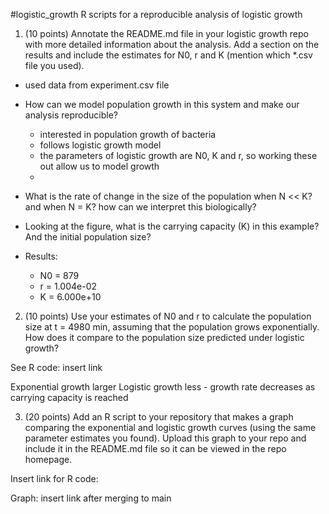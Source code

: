 #logistic_growth
R scripts for a reproducible analysis of logistic growth

1) (10 points) Annotate the README.md file in your logistic growth
repo with more detailed information about the analysis. Add a section
on the results and include the estimates for N0, r and K (mention
which *.csv file you used).

- used data from experiment.csv file
  
- How can we model population growth in this system and make our analysis reproducible?
  - interested in population growth of bacteria
  - follows logistic growth model
  - the parameters of logistic growth are N0, K and r, so working these out allow us to model growth
  - 

- What is the rate of change in the size of the population when N << K? and when N = K? how can we interpret this biologically?

- Looking at the figure, what is the carrying capacity (K) in this example? And the initial population size?

- Results:
  - N0 = 879
  - r = 1.004e-02
  - K = 6.000e+10 


2) (10 points) Use your estimates of N0 and r to calculate the population
size at t = 4980 min, assuming that the population grows exponentially.
How does it compare to the population size predicted under logistic
growth?

See R code: insert link

Exponential growth larger
Logistic growth less - growth rate decreases as carrying capacity is reached


3) (20 points) Add an R script to your repository that makes a graph
comparing the exponential and logistic growth curves (using the same
parameter estimates you found). Upload this graph to your repo and
include it in the README.md file so it can be viewed in the repo
homepage.

Insert link for R code:

Graph: insert link after merging to main
